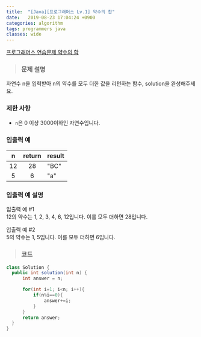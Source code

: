 ```yaml
---
title:  "[Java][프로그래머스 Lv.1] 약수의 합"
date:   2019-08-23 17:04:24 +0900
categories: algorithm
tags: programmers java
classes: wide
---  
```


[프로그래머스 연습문제 약수의 합](https://programmers.co.kr/learn/courses/30/lessons/12928)  

> ### 문제 설명  

자연수 n을 입력받아 n의 약수를 모두 더한 값을 리턴하는 함수, solution을 완성해주세요.  

### 제한 사항  

- `n`은 0 이상 3000이하인 자연수입니다.  

### 입출력 예  

|  n 	| return 	| result 	|
|:--:	|:------:	|--------	|
| 12 	|   28   	| "BC"   	|
| 5  	| 6      	| "a"    	|  

### 입출력 예 설명  

입출력 예 #1  
12의 약수는 1, 2, 3, 4, 6, 12입니다. 이를 모두 더하면 28입니다.  

입출력 예 #2  
5의 약수는 1, 5입니다. 이를 모두 더하면 6입니다.  

>### 코드  
  
```java
class Solution {
  public int solution(int n) {
      int answer = n;

      for(int i=1; i<n; i++){
          if(n%i==0){
              answer+=i;
          }
      }
      return answer;
  }
}
 ​
```
